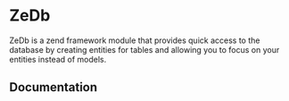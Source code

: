 ZeDb
====

ZeDb is a zend framework module that provides quick access to the database by
creating entities for tables and allowing you to focus on your entities instead of models.

Documentation
-------------

